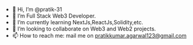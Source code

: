 - 👋 Hi, I’m @pratik-31
- 👀 I’m Full Stack Web3 Developer.
- 🌱 I’m currently learning NextJs,ReactJs,Solidity,etc.
- 💞️ I’m looking to collaborate on Web3 and Web2 projects.
- 📫 How to reach me: mail me on pratikkumar.agarwal123@gmail.com

<!---
pratik-31/pratik-31 is a ✨ special ✨ repository because its `README.md` (this file) appears on your GitHub profile.
You can click the Preview link to take a look at your changes.
--->
